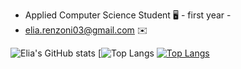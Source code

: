 
* Applied Computer Science Student 🖥️ - first year -
* elia.renzoni03@gmail.com :envelope:

![Elia's GitHub stats](https://github-readme-stats.vercel.app/api?username=Elia-Renzoni&show_icons=true&theme=radical)
[![Top Langs](https://github-readme-stats.vercel.app/api/top-langs/?username=Elia-Renzoni&hide_progress=true)
[![Top Langs](https://github-readme-stats.vercel.app/api/top-langs/?username=anuraghazra&hide_progress=true)](https://github.com/Elia-Renzoni)

